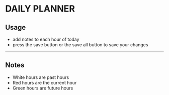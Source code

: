 # DAILY PLANNER

## Usage
 - add notes to each hour of today
 - press the save button or the save all button to save your changes
---
## Notes
 - White hours are past hours
 - Red hours are the current hour
 - Green hours are future hours